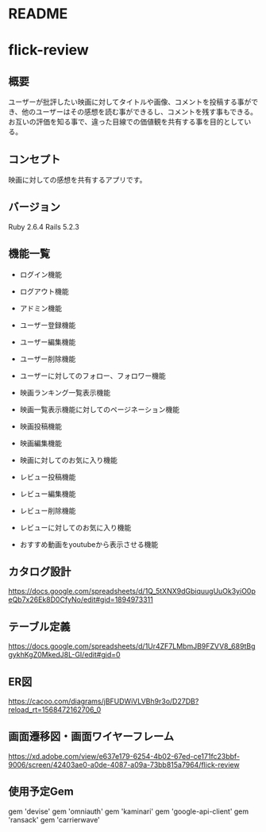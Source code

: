 # README

# flick-review

## 概要
ユーザーが批評したい映画に対してタイトルや画像、コメントを投稿する事ができ、他のユーザーはその感想を読む事ができるし、コメントを残す事もできる。  
お互いの評価を知る事で、違った目線での価値観を共有する事を目的としている。

## コンセプト
映画に対しての感想を共有するアプリです。

## バージョン
Ruby 2.6.4
Rails 5.2.3

## 機能一覧
- ログイン機能
- ログアウト機能
- アドミン機能

- ユーザー登録機能
- ユーザー編集機能
- ユーザー削除機能
- ユーザーに対してのフォロー、フォロワー機能  
 
- 映画ランキング一覧表示機能
- 映画一覧表示機能に対してのページネーション機能
- 映画投稿機能
- 映画編集機能
- 映画に対してのお気に入り機能

- レビュー投稿機能
- レビュー編集機能
- レビュー削除機能
- レビューに対してのお気に入り機能

- おすすめ動画をyoutubeから表示させる機能
## カタログ設計
https://docs.google.com/spreadsheets/d/1Q_5tXNX9dGbiquugUuOk3yiO0peQb7x26Ek8D0CfyNo/edit#gid=1894973311

## テーブル定義
https://docs.google.com/spreadsheets/d/1Ur4ZF7LMbmJB9FZVV8_689tBggykhKgZ0MkedJ8L-GI/edit#gid=0

## ER図
https://cacoo.com/diagrams/jBFUDWiVLVBh9r3o/D27DB?reload_rt=1568472162706_0

## 画面遷移図・画面ワイヤーフレーム
https://xd.adobe.com/view/e637e179-6254-4b02-67ed-ce171fc23bbf-9006/screen/42403ae0-a0de-4087-a09a-73bb815a7964/flick-review

## 使用予定Gem
gem 'devise'
gem 'omniauth'
gem 'kaminari'
gem 'google-api-client'
gem 'ransack'
gem 'carrierwave'